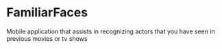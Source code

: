 # FamiliarFaces
Mobile application that assists in recognizing actors that you have seen in previous movies or tv shows
